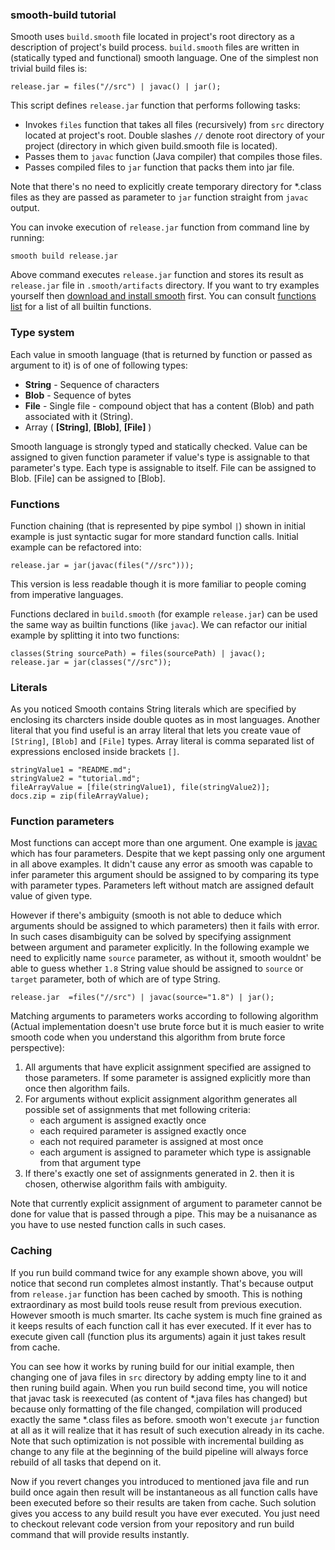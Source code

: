 ### smooth-build tutorial

Smooth uses `build.smooth` file located in project's root directory as
a description of project's build process.
`build.smooth` files are written in (statically typed and functional) smooth language.
One of the simplest non trivial build files is:

```
release.jar = files("//src") | javac() | jar();
```

This script defines `release.jar` function that performs following tasks:

 * Invokes `files` function that takes all files (recursively)
 from `src` directory located at project's root. Double slashes `//` denote
 root directory of your project (directory in which given build.smooth file
 is located).
 * Passes them to `javac` function (Java compiler) that compiles those files.
 * Passes compiled files to `jar` function that packs them into jar file.

Note that there's no need to explicitly create temporary directory for *.class
files as they are passed as parameter to `jar` function straight from `javac`
output.

You can invoke execution of `release.jar` function from command line by running:

```
smooth build release.jar
```

Above command executes `release.jar` function and stores its result
as `release.jar` file in `.smooth/artifacts` directory.
If you want to try examples yourself then
[download and install smooth](https://github.com/mikosik/smooth-build/blob/master/doc/install.md)
first.
You can consult
[functions list](https://github.com/mikosik/smooth-build/blob/master/doc/api.md)
for a list of all builtin functions.


### Type system

Each value in smooth language (that is returned by function or
passed as argument to it) is of one of following types:
 * **String** - Sequence of characters
 * **Blob** - Sequence of bytes
 * **File** - Single file - compound object that has a content (Blob) and path associated with it (String).
 * Array ( **[String]**, **[Blob]**, **[File]** )

Smooth language is strongly typed and statically checked.
Value can be assigned to given function parameter if value's type
is assignable to that parameter's type.
Each type is assignable to itself.
File can be assigned to Blob.
[File] can be assigned to [Blob].


### Functions

Function chaining (that is represented by pipe symbol `|`) shown in
initial example is just syntactic sugar for more standard function calls.
Initial example can be refactored into:

```
release.jar = jar(javac(files("//src")));
```

This version is less readable though it is more familiar to people
coming from imperative languages.

Functions declared in `build.smooth` (for example `release.jar`)
can be used the same way as builtin functions (like `javac`).
We can refactor our initial example by splitting it into two functions:

```
classes(String sourcePath) = files(sourcePath) | javac();
release.jar = jar(classes("//src"));
```


### Literals

As you noticed Smooth contains String literals which are specified
by enclosing its charcters inside double quotes as in most languages.
Another literal that you find useful is an array literal that lets you
create vaue of `[String]`, `[Blob]` and `[File]` types.
Array literal is comma separated list of expressions enclosed inside brackets `[]`.

```
stringValue1 = "README.md";
stringValue2 = "tutorial.md";
fileArrayValue = [file(stringValue1), file(stringValue2)];
docs.zip = zip(fileArrayValue);
```


### Function parameters

Most functions can accept more than one argument.
One example is
[javac](https://github.com/mikosik/smooth-build/blob/master/doc/api/javac.md)
which has four parameters.
Despite that we kept passing only one argument in all above examples.
It didn't cause any error as smooth was capable to infer parameter
this argument should be assigned to by comparing its type with parameter types.
Parameters left without match are assigned default value of given type.

However if there's ambiguity (smooth is not able to deduce which arguments
should be assigned to which parameters) then it fails with error.
In such cases disambiguity can be solved by specifying assignment between argument
and parameter explicitly.
In the following example we need to explicitly name `source` parameter, as
without it, smooth wouldnt' be able to guess whether `1.8` String value should
be assigned to `source` or `target` parameter, both of which are of type String.
```
release.jar  =files("//src") | javac(source="1.8") | jar();
```

Matching arguments to parameters works according to following algorithm
(Actual implementation doesn't use brute force but it is much easier to write
smooth code when you understand this algorithm from brute force perspective):
 1. All arguments that have explicit assignment specified are assigned to
 those parameters.
 If some parameter is assigned explicitly more than once then algorithm fails.
 2. For arguments without explicit assignment algorithm generates
 all possible set of assignments that met following criteria:
    * each argument is assigned exactly once
    * each required parameter is assigned exactly once
    * each not required parameter is assigned at most once
    * each argument is assigned to parameter which type is assignable from
    that argument type
 3. If there's exactly one set of assignments generated in 2.
 then it is chosen, otherwise algorithm fails with ambiguity.

Note that currently explicit assignment of argument to parameter
cannot be done for value that is passed through a pipe.
This may be a nuisanance as you have to use nested function calls in such cases.


### Caching

If you run build command twice for any example shown above,
you will notice that second run completes almost instantly.
That's because output from `release.jar` function has been cached
by smooth.
This is nothing extraordinary as most build tools reuse result
from previous execution.
However smooth is much smarter.
Its cache system is much fine grained as it keeps results
of each function call it has ever executed.
If it ever has to execute given call (function plus its arguments) again
it just takes result from cache.

You can see how it works by runing build for our initial example,
then changing one of java files in `src` directory by adding empty
line to it and then runing build again.
When you run build second time, you will notice that javac task
is reexecuted (as content of *.java files has changed)
but because only formatting of the file changed,
compilation will produced exactly the same *.class files as before.
smooth won't execute `jar` function at all as it will realize
that it has result of such execution already in its cache.
Note that such optimization is not possible with incremental building
as change to any file at the beginning of the build pipeline will always
force rebuild of all tasks that depend on it.

Now if you revert changes you introduced to mentioned java file
and run build once again then result will be instantaneous as
all function calls have been executed before so their results
are taken from cache.
Such solution gives you access to any build result you have ever executed.
You just need to checkout relevant code version from your repository
and run build command that will provide results instantly.

